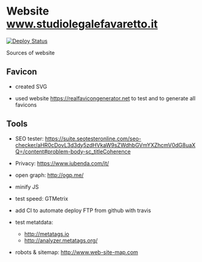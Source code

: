 # Website www.studiolegalefavaretto.it
[![Deploy Status](https://travis-ci.org/giursino/studiolegalefavaretto.it.svg?branch=master)](https://travis-ci.org/giursino/studiolegalefavaretto.it)

Sources of website

## Favicon

* created SVG

* used website https://realfavicongenerator.net to test and to generate all favicons

## Tools

* SEO tester: https://suite.seotesteronline.com/seo-checker/aHR0cDovL3d3dy5zdHVkaW9sZWdhbGVmYXZhcmV0dG8uaXQ=/content#problem-body-sc_titleCoherence

* Privacy: https://www.iubenda.com/it/

* open graph: http://ogp.me/

* minify JS

* test speed: GTMetrix

* add CI to automate deploy FTP from github with travis

* test metatdata: 
  * http://metatags.io
  * http://analyzer.metatags.org/

* robots & sitemap: http://www.web-site-map.com